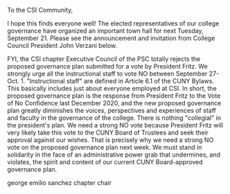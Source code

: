 To the CSI Community,

I hope this finds everyone well!  The elected representatives of our college governance have organized an important town hall for next Tuesday, September 21. Please see the announcement and invitation from College Council President John Verzani below.

FYI, the CSI chapter Executive Council of the PSC totally rejects the proposed governance plan submitted for a vote by President Fritz. We strongly urge all the instructional staff to vote NO between September 27-Oct. 1. "Instructional staff" are defined in Article 6.1 of the CUNY Bylaws.  This basically includes just about everyone employed at CSI. In short, the proposed governance plan is the response from President Fritz to the Vote of No Confidence last December 2020, and the new proposed governance plan greatly diminishes the voices, perspectives and experiences of staff and faculty in the governance of the college. There is nothing "collegial" in the president's plan. We need a strong NO vote because President Fritz will very likely take this vote to the CUNY Board of Trustees and seek their approval against our wishes.  That is precisely why we need a strong NO vote on the proposed governance plan next week.  We must stand in solidarity in the face of an administrative power grab that undermines, and violates, the spirit and content of our current CUNY Board-approved governance plan.

george emilio sanchez
chapter chair
